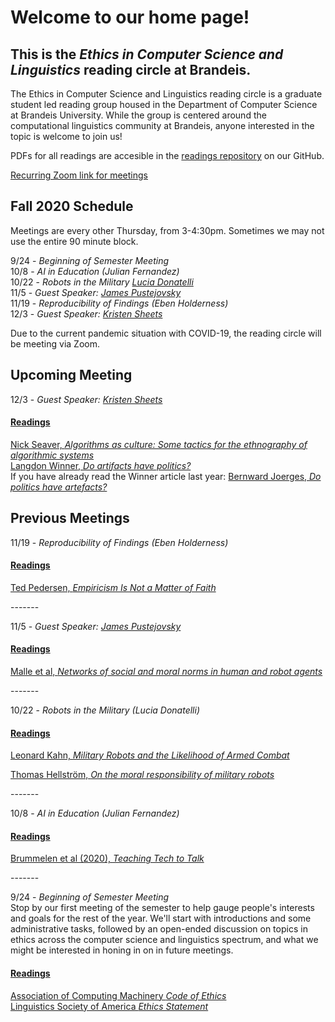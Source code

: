 # Welcome to our home page!
## This is the *Ethics in Computer Science and Linguistics* reading circle at Brandeis.  
The Ethics in Computer Science and Linguistics reading circle is a graduate student led reading group housed in the Department of Computer Science at Brandeis University. While the group is centered around the computational linguistics community at Brandeis, anyone interested in the topic is welcome to join us!

PDFs for all readings are accesible in the [readings repository](https://github.com/ethicsatbrandeis/readings) on our GitHub.

[Recurring Zoom link for meetings](https://brandeis.zoom.us/j/96622130773)

## Fall 2020 Schedule
Meetings are every other Thursday, from 3-4:30pm. Sometimes we may not use the entire 90 minute block. 

9/24 - *Beginning of Semester Meeting* <br>
10/8 - *AI in Education (Julian Fernandez)* <br>
10/22 - *Robots in the Military [Lucia Donatelli](http://luciadonatelli.georgetown.domains)* <br>
11/5 - *Guest Speaker: [James Pustejovsky](http://jamespusto.com/)*<br>
11/19 - *Reproducibility of Findings (Eben Holderness)* <br>
12/3 - *Guest Speaker: [Kristen Sheets](https://sheetskristen.github.io/)* <br>

Due to the current pandemic situation with COVID-19, the reading circle will be meeting via Zoom.

## Upcoming Meeting

12/3 - *Guest Speaker: [Kristen Sheets](https://sheetskristen.github.io/)* <br>

#### [Readings](https://github.com/ethicsatbrandeis/readings/tree/master/politics_of_algorithms)
[Nick Seaver, *Algorithms as culture: Some tactics for the ethnography of algorithmic systems*](https://github.com/ethicsatbrandeis/readings/blob/master/politics_of_algorithms/algorithms_as_culture.pdf)<br>
[Langdon Winner, *Do artifacts have politics?*](https://github.com/ethicsatbrandeis/readings/blob/master/politics_of_algorithms/do_artifcats_have_politics.pdf)<br>
If you have already read the Winner article last year: [Bernward Joerges, *Do politics have artefacts?*](https://github.com/ethicsatbrandeis/readings/blob/master/politics_of_algorithms/do_politics_have_artefacts.pdf)<br>

## Previous Meetings

11/19 - *Reproducibility of Findings (Eben Holderness)* <br>

#### [Readings](https://github.com/ethicsatbrandeis/readings/tree/master/Replication_NLP)
[Ted Pedersen, *Empiricism Is Not a Matter of Faith*](https://github.com/ethicsatbrandeis/readings/blob/master/Replication_NLP/Pederson_Empricism.pdf)<br>

------- <br>

11/5 - *Guest Speaker: [James Pustejovsky](http://jamespusto.com/)*<br>

#### [Readings](https://github.com/ethicsatbrandeis/readings/tree/master/robotic_agents_morality)

[Malle et al, *Networks of social and moral norms in human and robot agents*](https://github.com/ethicsatbrandeis/readings/blob/master/robotic_agents_morality/Malle%26ScheutzAusterweilWorld_of_Robots.pdf)<br>

------- <br>

10/22 - *Robots in the Military (Lucia Donatelli)* <br>

#### [Readings](https://github.com/ethicsatbrandeis/readings/tree/master/robots_military)

[Leonard Kahn, *Military Robots and the Likelihood of Armed Combat*](https://github.com/ethicsatbrandeis/readings/blob/master/robots_military/KahnLeonardMilitaryRobots.pdf)<br>

[Thomas Hellström, *On the moral responsibility of military robots*](https://github.com/ethicsatbrandeis/readings/blob/master/robots_military/HellstroemThomas.pdf)<br>

------- <br>

10/8 - *AI in Education (Julian Fernandez)* <br>

#### [Readings](https://github.com/ethicsatbrandeis/readings/tree/master/ai_education)

[Brummelen et al (2020), *Teaching Tech to Talk*](https://github.com/ethicsatbrandeis/readings/blob/master/ai_education/teaching_tech_to_talk.pdf)<br>

------- <br>

9/24 - *Beginning of Semester Meeting* <br>
Stop by our first meeting of the semester to help gauge people's interests and goals for the rest of the year. We'll start with introductions and some administrative tasks, followed by an open-ended discussion on topics in ethics across the computer science and linguistics spectrum, and what we might be interested in honing in on in future meetings. 

#### [Readings](https://github.com/ethicsatbrandeis/readings/tree/master/intro_readings)

[Association of Computing Machinery *Code of Ethics*](https://www.acm.org/code-of-ethics) <br>
[Linguistics Society of America *Ethics Statement*](https://www.linguisticsociety.org/sites/default/files/Ethics_Statement.pdf)
